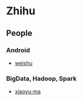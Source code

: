 # Zhihu

## People

### Android

* [weishu](https://www.zhihu.com/people/tian-weishu/)

### BigData, Hadoop, Spark

* [xiaoyu-ma](https://www.zhihu.com/people/xiaoyu-ma/)